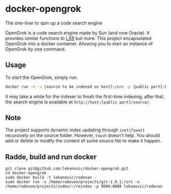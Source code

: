 # docker-opengrok

The one-liner to spin up a code search engine

OpenGrok is a code search engine made by Sun (and now Oracle). It provides
similar functions to [LXR](http://lxr.linux.no/) but more. This project
encapsulated OpenGrok into a docker container. Allowing you to start an
instance of OpenGrok by one command.

## Usage

To start the OpenGrok, simply run:

```sh
docker run -d -v [source to be indexed on host]:/src -p [public port]:8080 steinwaywhw/opengrok
```

It may take a while for the indexer to finish the first-time indexing, after
that, the search engine is available at `http://host:[public port]/source/`.

## Note

The project supports dynamic index updating through `inotifywait` recursively on the source folder. However, `touch` doesn't help. You should add or delete or modify the content of some source file to make it happen.

## Radde, build and run docker
```
git clone git@github.com:lekanovic/docker-opengrok.git
cd docker-opengrok
sudo docker build -t lekanovic/radovan .
sudo docker run -v /home/radovan/projects/git-1.9.1:/src -v /home/radovan/projects/index/:/reindex -p 9090:8080 lekanovic/radovan
```
